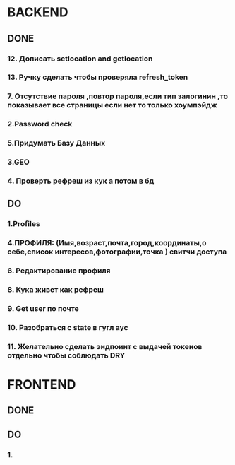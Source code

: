 # BACKEND

## DONE
### 12. Дописать setlocation and getlocation
### 13. Ручку сделать чтобы проверяла refresh_token
### 7. Отсутствие пароля ,повтор пароля,если тип залогинин ,то показывает все страницы если нет то только хоумпэйдж
### 2.Password check
### 5.Придумать Базу Данных 
### 3.GEO
### 4. Проверть рефреш из кук а потом в бд



## DO
### 1.Profiles
### 4.ПРОФИЛЯ: (Имя,возраст,почта,город,координаты,о себе,список интересов,фотографии,точка ) свитчи доступа 
### 6. Редактирование профиля
### 8. Кука живет как рефреш 
### 9. Get user по почте     
### 10. Разобраться с state в гугл аус
### 11. Желательно сделать эндпоинт с выдачей токенов отдельно чтобы соблюдать DRY

# FRONTEND

## DONE

## DO

### 1.

 